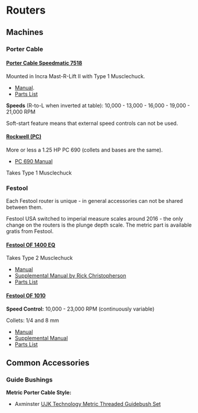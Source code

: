 # Routers

## Machines

### Porter Cable

#### [Porter Cable Speedmatic 7518](https://www.portercable.com/products/power-tools/woodworking-tools/routers/314-hp-maximum-motor-hp-fivespeed-router/7518)
Mounted in Incra Mast-R-Lift II with Type 1 Musclechuck.

  - [Manual](https://www.carid.com/images/porter-cable/items/pdf/7518-2-instruction-manual.pdf).
  - [Parts List](http://go.rockler.com/tech/RTD10000204AA.pdf)

**Speeds** (R-to-L when inverted at table): 10,000 - 13,000 - 16,000 - 19,000 - 21,000 RPM

Soft-start feature means that external speed controls can not be used.

#### [Rockwell (PC)]()  

More or less a 1.25 HP PC 690 (collets and bases are the same).

  - [PC 690 Manual]()

Takes Type 1 Musclechuck

### Festool

Each Festool router is unique - in general accessories can not be shared between them.

Festool USA switched to imperial measure scales around 2016 - the only change on the routers is the plunge depth scale. The metric part is available gratis from Festool.

#### [Festool OF 1400 EQ]()

Takes Type 2 Musclechuck

  - [Manual](https://service.festoolusa.com/media/pdf/465324_006_OF%201400_USA.pdf)
  - [Supplemental Manual by Rick Christopherson](https://service.festoolusa.com/media/pdf/OF1400_manual_usa.pdf)
  - [Parts List]()
  
#### [Festool OF 1010](https://www.festoolusa.com/products/routing/routers/574691---of-1010-eq-f-plus-usa)

**Speed Control:** 10,000 - 23,000 RPM (continuously variable)

Collets: 1/4 and 8 mm

  - [Manual](https://service.festoolusa.com/media/pdf/467817_003_OF%201010_USA.pdf)
  - [Supplemental Manual]()
  - [Parts List]()

## Common Accessories

### Guide Bushings

**Metric Porter Cable Style:**  
* Axminster [UJK Technology Metric Threaded Guidebush Set](https://www.axminster.co.uk/ujk-technology-metric-threaded-guidebush-set-502571)

